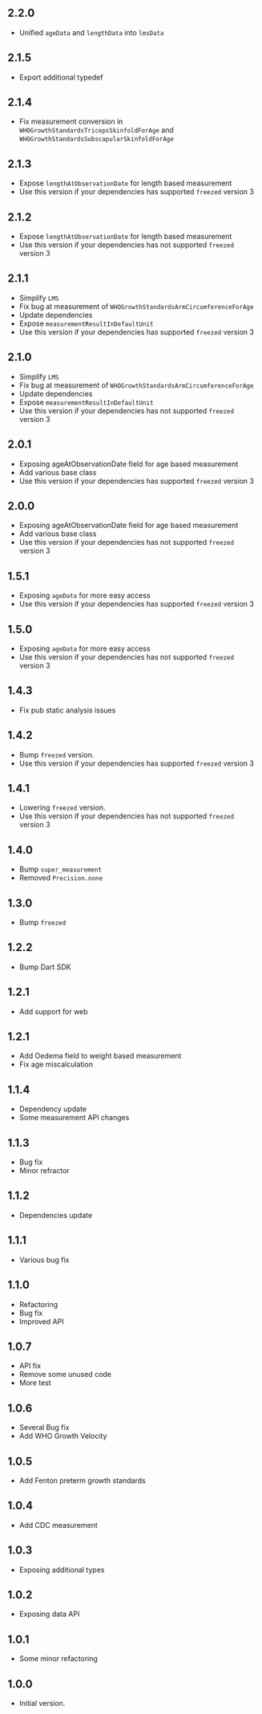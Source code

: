 ## 2.2.0

- Unified `ageData` and `lengthData` into `lmsData`

## 2.1.5

- Export additional typedef

## 2.1.4

- Fix measurement conversion in `WHOGrowthStandardsTricepsSkinfoldForAge` and `WHOGrowthStandardsSubscapularSkinfoldForAge`

## 2.1.3

- Expose `lengthAtObservationDate` for length based measurement
- Use this version if your dependencies has supported `freezed` version 3

## 2.1.2

- Expose `lengthAtObservationDate` for length based measurement
- Use this version if your dependencies has not supported `freezed` version 3

## 2.1.1

- Simplify `LMS` 
- Fix bug at measurement of `WHOGrowthStandardsArmCircumferenceForAge`
- Update dependencies
- Expose `measurementResultInDefaultUnit`
- Use this version if your dependencies has supported `freezed` version 3

## 2.1.0

- Simplify `LMS` 
- Fix bug at measurement of `WHOGrowthStandardsArmCircumferenceForAge`
- Update dependencies
- Expose `measurementResultInDefaultUnit`
- Use this version if your dependencies has not supported `freezed` version 3

## 2.0.1

- Exposing ageAtObservationDate field for age based measurement
- Add various base class 
- Use this version if your dependencies has supported `freezed` version 3

## 2.0.0

- Exposing ageAtObservationDate field for age based measurement
- Add various base class 
- Use this version if your dependencies has not supported `freezed` version 3

## 1.5.1

- Exposing `ageData` for more easy access
- Use this version if your dependencies has supported `freezed` version 3

## 1.5.0

- Exposing `ageData` for more easy access
- Use this version if your dependencies has not supported `freezed` version 3

## 1.4.3
 
- Fix pub static analysis issues

## 1.4.2

- Bump `freezed` version.
- Use this version if your dependencies has supported `freezed` version 3

## 1.4.1

- Lowering `freezed` version.
- Use this version if your dependencies has not supported `freezed` version 3

## 1.4.0

- Bump `super_measurement`
- Removed `Precision.none`

## 1.3.0
- Bump `freezed`

## 1.2.2
- Bump Dart SDK

## 1.2.1
- Add support for web

## 1.2.1
- Add Oedema field to weight based measurement
- Fix age miscalculation

## 1.1.4
- Dependency update
- Some measurement API changes

## 1.1.3
- Bug fix
- Minor refractor

## 1.1.2
- Dependencies update

## 1.1.1

- Various bug fix

## 1.1.0

- Refactoring
- Bug fix
- Improved API

## 1.0.7

- API fix
- Remove some unused code
- More test

## 1.0.6

- Several Bug fix
- Add WHO Growth Velocity

## 1.0.5

- Add Fenton preterm growth standards

## 1.0.4

- Add CDC measurement

## 1.0.3

- Exposing additional types

## 1.0.2

- Exposing data API

## 1.0.1

- Some minor refactoring

## 1.0.0

- Initial version.
